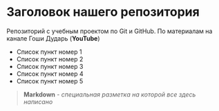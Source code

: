 # Заголовок нашего репозитория

Репозиторий с учебным проектом по Git и GitHub. По материалам на канале Гоши Дударь (**YouTube**)

- Список пункт номер 1
- Список пункт номер 2
- Список пункт номер 3
- Список пункт номер 4
- Список пункт номер 5

> **Markdown** - *специальная разметка на которой все здесь написано*
